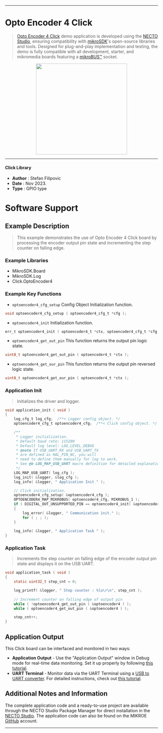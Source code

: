 
---
# Opto Encoder 4 Click

> [Opto Encoder 4 Click](https://www.mikroe.com/?pid_product=MIKROE-5979) demo application is developed using
the [NECTO Studio](https://www.mikroe.com/necto), ensuring compatibility with [mikroSDK](https://www.mikroe.com/mikrosdk)'s
open-source libraries and tools. Designed for plug-and-play implementation and testing, the demo is fully compatible with
all development, starter, and mikromedia boards featuring a [mikroBUS&trade;](https://www.mikroe.com/mikrobus) socket.

<p align="center">
  <img src="https://www.mikroe.com/?pid_product=MIKROE-5979&image=1" height=300px>
</p>

---

#### Click Library

- **Author**        : Stefan Filipovic
- **Date**          : Nov 2023.
- **Type**          : GPIO type

# Software Support

## Example Description

> This example demonstrates the use of Opto Encoder 4 Click board by processing
the encoder output pin state and incrementing the step counter on falling edge.

### Example Libraries

- MikroSDK.Board
- MikroSDK.Log
- Click.OptoEncoder4

### Example Key Functions

- `optoencoder4_cfg_setup` Config Object Initialization function.
```c
void optoencoder4_cfg_setup ( optoencoder4_cfg_t *cfg );
```

- `optoencoder4_init` Initialization function.
```c
err_t optoencoder4_init ( optoencoder4_t *ctx, optoencoder4_cfg_t *cfg );
```

- `optoencoder4_get_out_pin` This function returns the output pin logic state.
```c
uint8_t optoencoder4_get_out_pin ( optoencoder4_t *ctx );
```

- `optoencoder4_get_our_pin` This function returns the output pin reversed logic state.
```c
uint8_t optoencoder4_get_our_pin ( optoencoder4_t *ctx );
```

### Application Init

> Initializes the driver and logger.

```c
void application_init ( void )
{
    log_cfg_t log_cfg;  /**< Logger config object. */
    optoencoder4_cfg_t optoencoder4_cfg;  /**< Click config object. */

    /** 
     * Logger initialization.
     * Default baud rate: 115200
     * Default log level: LOG_LEVEL_DEBUG
     * @note If USB_UART_RX and USB_UART_TX 
     * are defined as HAL_PIN_NC, you will 
     * need to define them manually for log to work. 
     * See @b LOG_MAP_USB_UART macro definition for detailed explanation.
     */
    LOG_MAP_USB_UART( log_cfg );
    log_init( &logger, &log_cfg );
    log_info( &logger, " Application Init " );

    // Click initialization.
    optoencoder4_cfg_setup( &optoencoder4_cfg );
    OPTOENCODER4_MAP_MIKROBUS( optoencoder4_cfg, MIKROBUS_1 );
    if ( DIGITAL_OUT_UNSUPPORTED_PIN == optoencoder4_init( &optoencoder4, &optoencoder4_cfg ) ) 
    {
        log_error( &logger, " Communication init." );
        for ( ; ; );
    }
    
    log_info( &logger, " Application Task " );
}
```

### Application Task

> Increments the step counter on falling edge of the encoder output pin state and displays it on the USB UART.

```c
void application_task ( void )
{
    static uint32_t step_cnt = 0;

    log_printf( &logger, " Step counter : %lu\r\n", step_cnt );
    
    // Increment counter on falling edge of output pin
    while ( !optoencoder4_get_out_pin ( &optoencoder4 ) );
    while ( optoencoder4_get_out_pin ( &optoencoder4 ) );

    step_cnt++;
}
```

## Application Output

This Click board can be interfaced and monitored in two ways:
- **Application Output** - Use the "Application Output" window in Debug mode for real-time data monitoring.
Set it up properly by following [this tutorial](https://www.youtube.com/watch?v=ta5yyk1Woy4).
- **UART Terminal** - Monitor data via the UART Terminal using
a [USB to UART converter](https://www.mikroe.com/click/interface/usb?interface*=uart,uart). For detailed instructions,
check out [this tutorial](https://help.mikroe.com/necto/v2/Getting%20Started/Tools/UARTTerminalTool).

## Additional Notes and Information

The complete application code and a ready-to-use project are available through the NECTO Studio Package Manager for 
direct installation in the [NECTO Studio](https://www.mikroe.com/necto). The application code can also be found on
the MIKROE [GitHub](https://github.com/MikroElektronika/mikrosdk_click_v2) account.

---
